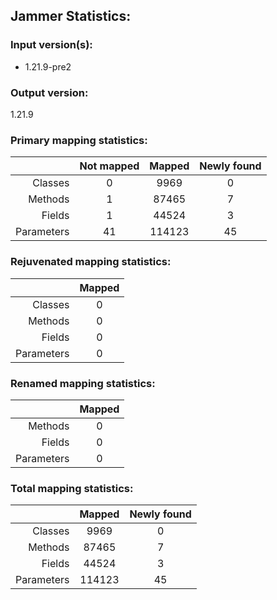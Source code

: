 Jammer Statistics:
------------------
### Input version(s):
- 1.21.9-pre2
### Output version:
1.21.9
### Primary mapping statistics:
|            | Not mapped | Mapped | Newly found |
| ----------:|:----------:|:------:|:-----------:|
|    Classes |     0      |  9969  |      0      |
|    Methods |     1      | 87465  |      7      |
|     Fields |     1      | 44524  |      3      |
| Parameters |     41     | 114123 |     45      |
### Rejuvenated mapping statistics:
|            | Mapped |
| ----------:|:------:|
|    Classes |   0    |
|    Methods |   0    |
|     Fields |   0    |
| Parameters |   0    |
### Renamed mapping statistics:
|            | Mapped |
| ----------:|:------:|
|    Methods |   0    |
|     Fields |   0    |
| Parameters |   0    |
### Total mapping statistics:
|            | Mapped | Newly found |
| ----------:|:------:|:-----------:|
|    Classes |  9969  |      0      |
|    Methods | 87465  |      7      |
|     Fields | 44524  |      3      |
| Parameters | 114123 |     45      |
